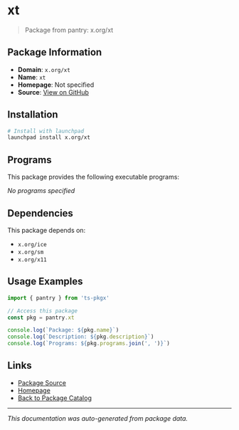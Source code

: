 # xt

> Package from pantry: x.org/xt

## Package Information

- **Domain**: `x.org/xt`
- **Name**: `xt`
- **Homepage**: Not specified
- **Source**: [View on GitHub](https://github.com/pkgxdev/pantry/tree/main/projects/x.org/xt/package.yml)

## Installation

```bash
# Install with launchpad
launchpad install x.org/xt
```

## Programs

This package provides the following executable programs:

*No programs specified*

## Dependencies

This package depends on:

- `x.org/ice`
- `x.org/sm`
- `x.org/x11`

## Usage Examples

```typescript
import { pantry } from 'ts-pkgx'

// Access this package
const pkg = pantry.xt

console.log(`Package: ${pkg.name}`)
console.log(`Description: ${pkg.description}`)
console.log(`Programs: ${pkg.programs.join(', ')}`)
```

## Links

- [Package Source](https://github.com/pkgxdev/pantry/tree/main/projects/x.org/xt/package.yml)
- [Homepage](#)
- [Back to Package Catalog](../../../package-catalog.md)

---

*This documentation was auto-generated from package data.*
